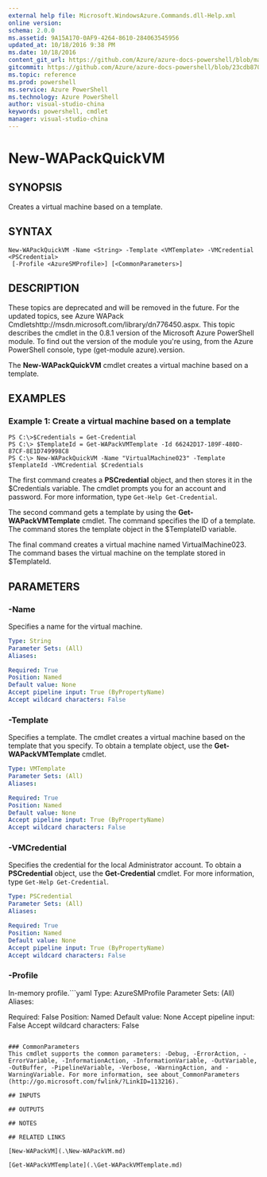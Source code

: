 ```yaml
---
external help file: Microsoft.WindowsAzure.Commands.dll-Help.xml
online version: 
schema: 2.0.0
ms.assetid: 9A15A170-0AF9-4264-8610-284063545956
updated_at: 10/18/2016 9:38 PM
ms.date: 10/18/2016
content_git_url: https://github.com/Azure/azure-docs-powershell/blob/master/azureps-cmdlets-docs/ServiceManagement/Azure.Compute/v2.1.0/New-WAPackQuickVM.md
gitcommit: https://github.com/Azure/azure-docs-powershell/blob/23cdb8705d4ab9807c0e21b238f3b134a7d49c7d/azureps-cmdlets-docs/ServiceManagement/Azure.Compute/v2.1.0/New-WAPackQuickVM.md
ms.topic: reference
ms.prod: powershell
ms.service: Azure PowerShell
ms.technology: Azure PowerShell
author: visual-studio-china
keywords: powershell, cmdlet
manager: visual-studio-china
---
```


# New-WAPackQuickVM

## SYNOPSIS
Creates a virtual machine based on a template.

## SYNTAX

```
New-WAPackQuickVM -Name <String> -Template <VMTemplate> -VMCredential <PSCredential>
 [-Profile <AzureSMProfile>] [<CommonParameters>]
```

## DESCRIPTION
These topics are deprecated and will be removed in the future.
For the updated topics, see  Azure WAPack Cmdletshttp://msdn.microsoft.com/library/dn776450.aspx.
This topic describes the cmdlet in the 0.8.1 version of the Microsoft Azure PowerShell module.
To find out the version of the module you're using, from the Azure PowerShell console, type (get-module azure).version.

The **New-WAPackQuickVM** cmdlet creates a virtual machine based on a template.

## EXAMPLES

### Example 1: Create a virtual machine based on a template
```
PS C:\>$Credentials = Get-Credential
PS C:\> $TemplateId = Get-WAPackVMTemplate -Id 66242D17-189F-480D-87CF-8E1D749998C8
PS C:\> New-WAPackQuickVM -Name "VirtualMachine023" -Template $TemplateId -VMCredential $Credentials
```

The first command creates a **PSCredential** object, and then stores it in the $Credentials variable.
The cmdlet prompts you for an account and password.
For more information, type `Get-Help Get-Credential`.

The second command gets a template by using the **Get-WAPackVMTemplate** cmdlet.
The command specifies the ID of a template.
The command stores the template object in the $TemplateID variable.

The final command creates a virtual machine named VirtualMachine023.
The command bases the virtual machine on the template stored in $TemplateId.

## PARAMETERS

### -Name
Specifies a name for the virtual machine.

```yaml
Type: String
Parameter Sets: (All)
Aliases: 

Required: True
Position: Named
Default value: None
Accept pipeline input: True (ByPropertyName)
Accept wildcard characters: False
```

### -Template
Specifies a template.
The cmdlet creates a virtual machine based on the template that you specify.
To obtain a template object, use the **Get-WAPackVMTemplate** cmdlet.

```yaml
Type: VMTemplate
Parameter Sets: (All)
Aliases: 

Required: True
Position: Named
Default value: None
Accept pipeline input: True (ByPropertyName)
Accept wildcard characters: False
```

### -VMCredential
Specifies the credential for the local Administrator account.
To obtain a **PSCredential** object, use the **Get-Credential** cmdlet.
For more information, type `Get-Help Get-Credential`.

```yaml
Type: PSCredential
Parameter Sets: (All)
Aliases: 

Required: True
Position: Named
Default value: None
Accept pipeline input: True (ByPropertyName)
Accept wildcard characters: False
```

### -Profile
In-memory profile.```yaml
Type: AzureSMProfile
Parameter Sets: (All)
Aliases: 

Required: False
Position: Named
Default value: None
Accept pipeline input: False
Accept wildcard characters: False
```

### CommonParameters
This cmdlet supports the common parameters: -Debug, -ErrorAction, -ErrorVariable, -InformationAction, -InformationVariable, -OutVariable, -OutBuffer, -PipelineVariable, -Verbose, -WarningAction, and -WarningVariable. For more information, see about_CommonParameters (http://go.microsoft.com/fwlink/?LinkID=113216).

## INPUTS

## OUTPUTS

## NOTES

## RELATED LINKS

[New-WAPackVM](.\New-WAPackVM.md)

[Get-WAPackVMTemplate](.\Get-WAPackVMTemplate.md)


